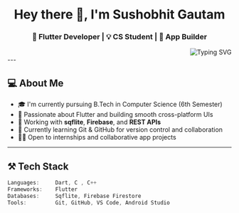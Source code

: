 <h1 align="center">Hey there 👋, I'm Sushobhit Gautam</h1>
<h3 align="center">🚀 Flutter Developer | 💡 CS Student | 📱 App Builder</h3>

<div align="right">
  <img src="https://readme-typing-svg.demolab.com?font=Fira+Code&size=20&pause=1000&color=00FFAB&width=435&lines=Flutter+Developer;UI%2FUX+Lover;Building+beautiful+mobile+apps;Learning+Git%2C+Firebase%2C+APIs" alt="Typing SVG" />
</div>
---

## 💻 About Me

- 🎓 I'm currently pursuing B.Tech in Computer Science (6th Semester)
- 📱 Passionate about Flutter and building smooth cross-platform UIs
- 🔧 Working with **sqflite**, **Firebase**, and **REST APIs**
- 🌱 Currently learning Git & GitHub for version control and collaboration
- 👨‍💻 Open to internships and collaborative app projects

---

## ⚒️ Tech Stack

```dart
Languages:     Dart, C , C++
Frameworks:    Flutter
Databases:     Sqflite, Firebase Firestore
Tools:         Git, GitHub, VS Code, Android Studio




